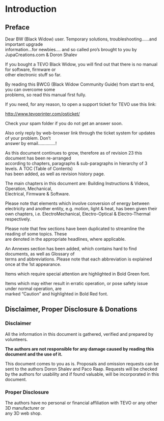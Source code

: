 # Introduction

## Preface

Dear BW \(Black Widow\) user. Temporary solutions, troubleshooting……and important upgrade  
 information…for newbies…. and so called pro’s brought to you by JupaCreations.com & Doron Shalev

If you bought a TEVO Black Widow, you will find out that there is no manual for software, firmware or  
 other electronic stuff so far.

By reading this BWCG \(Black Widow Community Guide\) from start to end, you can overcome some  
 problems, so read this manual first fully.

If you need, for any reason, to open a support ticket for TEVO use this link:

[http://www.tevoprinter.com/osticket/    
](http://www.tevoprinter.com/osticket/)

Check your spam folder if you do not get an answer soon.

Also only reply by web-browser link through the ticket system for updates of your problem. Don’t  
 answer by email…………..!

As this document continues to grow, therefore as of revision 23 this document has been re-arranged  
 according to chapters, paragraphs & sub-paragraphs in hierarchy of 3 levels. A TOC \(Table of Contents\)  
 has been added, as well as revision history page.

The main chapters in this document are: Building Instructions & Videos, Operation, Mechanical,  
 Electrical, Firmware & Software.

Please note that elements which involve conversion of energy between  
 electricity and another entity, e.g. motion, light & heat, has been given their own chapters, i.e. ElectroMechanical, Electro-Optical & Electro-Thermal respectively.

Please note that few sections have been duplicated to streamline the reading of some topics. These  
 are denoted in the appropriate headlines, where applicable.

An Annexes section has been added, which contains hard to find documents, as well as Glossary of  
 terms and abbreviations. Please note that each abbreviation is explained once at the 1st appearance.

Items which require special attention are highlighted in Bold Green font.

Items which may either result in erratic operation, or pose safety issue under normal operation, are  
 marked “Caution” and highlighted in Bold Red font.

## Disclaimer, Proper Disclosure & Donations

### Disclaimer

All the information in this document is gathered, verified and prepared by volunteers.

**The authors are not responsible for any damage caused by reading this document and the use  of it.**

This document comes to you as is. Proposals and omission requests can be sent to the authors Doron Shalev and Paco Raap. Requests will be checked by the authors for usability and if found valuable, will be incorporated in this document.

### Proper Disclosure

The authors have no personal or financial affiliation with TEVO or any other 3D manufacturer or  
 any 3D web shop.


